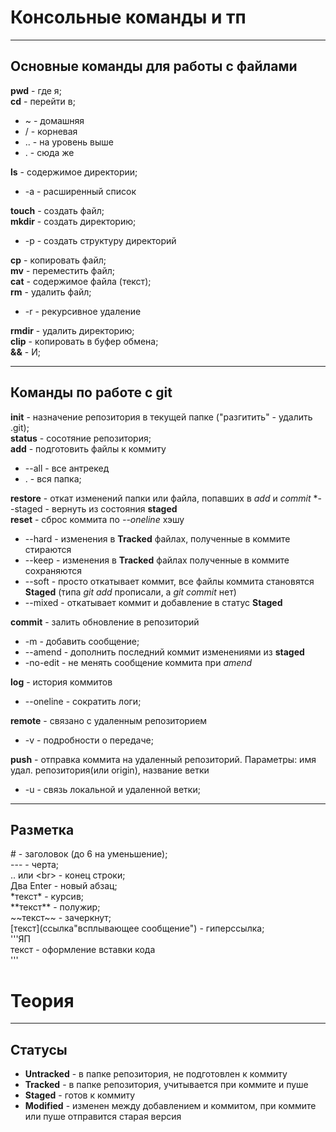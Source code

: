 # Консольные команды и тп

---

## Основные команды для работы с файлами
**pwd** - где я;<br>
**cd** - перейти в;<br> 
* ~ - домашняя
* / - корневая
* .. - на уровень выше 
* . - сюда же<br>


**ls** - содержимое директории;<br>
* -а - расширенный список<br>


**touch** - создать файл;<br>
**mkdir** - создать директорию;<br> 
* -р - создать структуру директорий<br>


**cp** - копировать файл;<br>
**mv** - переместить файл;<br>
**cat** - содержимое файла (текст);<br>
**rm** - удалить файл;<br>
* -r - рекурсивное удаление<br>


**rmdir** - удалить директорию;<br>
**clip** - копировать в буфер обмена;<br>
**&&** - И;<br>

---

## Команды по работе с git

**init** - назначение репозитория в текущей папке ("разгитить" - удалить .git);<br>
**status** - сосотяние репозитория;<br>
**add** - подготовить файлы к коммиту 
* --all - все антрекед
* . - вся папка;<br>


**restore** - откат изменений папки или файла, попавших в *add* и *commit*
*--staged - вернуть из состояния **staged**<br>
**reset** - сброс коммита по *--oneline* хэшу
* --hard - изменения в **Tracked** файлах, полученные в коммите стираются
* --keep -  изменения в **Tracked** файлах полученные в коммите сохраняются
* --soft - просто откатывает коммит, все файлы коммита становятся **Staged** (типа *git add* прописали, а *git commit* нет)
* --mixed - откатывает коммит и добавление в статус **Staged**<br>


**commit** - залить обновление в репозиторий
* -m - добавить сообщение;<br>
* --amend - дополнить последний коммит изменениями из **staged**
* -no-edit - не менять сообщение коммита при *amend*<br>


**log** - история коммитов 
* --oneline - сократить логи;<br>


**remote** - связано с удаленным репозиторием 
* -v - подробности о передаче;<br>


**push** - отправка коммита на удаленный репозиторий. Параметры: имя удал. репозитория(или origin),
название ветки
* -u - связь локальной и удаленной ветки;<br>

---

## Разметка

\# - заголовок (до 6 на уменьшение);<br>
\-\-\- - черта;<br>
\.\. или \<br\> - конец строки;<br>
Два Enter - новый абзац;<br>
\*текст\* - курсив;<br>
\*\*текст\*\* - полужир;<br>
\~\~текст\~\~ - зачеркнут;<br>
\[текст\]\(ссылка"всплывающее сообщение") - гиперссылка;<br>
\'\'\'ЯП<br>
текст - оформление вставки кода<br>
\'\'\'<br>

# Теория
---
## Статусы
 * **Untracked** - в папке репозитория, не подготовлен к коммиту
 * **Tracked** - в папке репозитория, учитывается при коммите и пуше
 * **Staged** - готов к коммиту
 * **Modified** - изменен между добавлением и коммитом, при коммите или пуше отправится старая версия